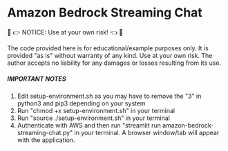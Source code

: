 # Amazon Bedrock Streaming Chat #

🛑 &#x1F449; NOTICE: Use at your own risk! &#x1F448; 🛑

The code provided here is for educational/example purposes only. It is provided "as is" without warranty of any kind. Use at your own risk. The author accepts no liability for any damages or losses resulting from its use.


##### IMPORTANT NOTES #####
1. Edit setup-environment.sh as you may have to remove the "3" in python3 and pip3 depending on your system
2. Run "chmod +x setup-environment.sh" in your terminal
3. Run "source ./setup-environment.sh" in your terminal
4. Authenticate with AWS and then run "streamlit run amazon-bedrock-streaming-chat.py" in your terminal.  A browser window/tab will appear with the application.
#####
